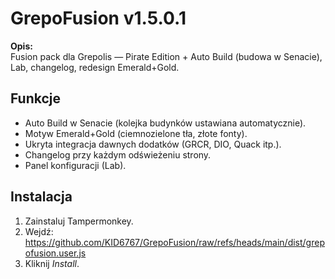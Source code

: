 # GrepoFusion v1.5.0.1

**Opis:**  
Fusion pack dla Grepolis — Pirate Edition + Auto Build (budowa w Senacie), Lab, changelog, redesign Emerald+Gold.

## Funkcje
- Auto Build w Senacie (kolejka budynków ustawiana automatycznie).
- Motyw Emerald+Gold (ciemnozielone tła, złote fonty).
- Ukryta integracja dawnych dodatków (GRCR, DIO, Quack itp.).
- Changelog przy każdym odświeżeniu strony.
- Panel konfiguracji (Lab).

## Instalacja
1. Zainstaluj Tampermonkey.
2. Wejdź: https://github.com/KID6767/GrepoFusion/raw/refs/heads/main/dist/grepofusion.user.js
3. Kliknij *Install*.

